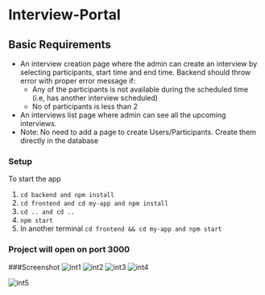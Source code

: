 # Interview-Portal

## Basic Requirements

- An interview creation page where the admin can create an interview by selecting participants, start time and end time. Backend should throw error with proper error message if:
  - Any of the participants is not available during the scheduled time (i.e, has another interview scheduled)
  - No of participants is less than 2
- An interviews list page where admin can see all the upcoming interviews.
- Note: No need to add a page to create Users/Participants. Create them directly in the database

### Setup
To start the app
1. `cd backend and npm install`
2. `cd frontend and cd my-app and npm install`
3. `cd .. and cd ..`
4. `npm start`
5. In another terminal `cd frontend && cd my-app and npm start`

### Project will open on port 3000

###Screenshot
![int1](https://user-images.githubusercontent.com/42323781/140927163-09583e36-fcfb-4eed-bbcb-fe38fee07b0d.JPG)
![int2](https://user-images.githubusercontent.com/42323781/140927174-d41efeac-51bf-49ed-a82f-054c16537df8.JPG)
![int3](https://user-images.githubusercontent.com/42323781/140927185-f4de655a-6b03-45e5-a711-806660934056.JPG)
![int4](https://user-images.githubusercontent.com/42323781/140927196-cc4b0dde-cfbc-4b6b-a8b3-9a2a5f2b777d.JPG)

![int5](https://user-images.githubusercontent.com/42323781/140927197-886c4165-b240-4d8f-8d1f-4ba7234427db.JPG)


